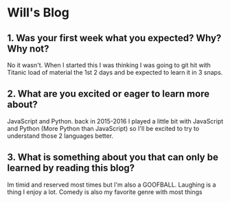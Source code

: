 # Will's Blog

## 1. Was your first week what you expected? Why? Why not?
No it wasn't. When I started this I was thinking I was going to git hit with Titanic load of material the 1st 2 days and be expected to learn it in 3 snaps.

## 2. What are you excited or eager to learn more about? 
JavaScript and Python. back in 2015-2016 I played a little bit with JavaScript and Python (More Python than JavaScript) so I'll be excited to try to understand those 2 languages better.

## 3. What is something about you that can only be learned by reading this blog?
Im timid and reserved most times but I'm also a GOOFBALL. Laughing is a thing I enjoy a lot. Comedy is also my favorite genre with most things
